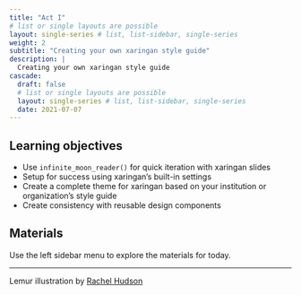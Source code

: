 ```yaml
---
title: "Act I"
# list or single layouts are possible
layout: single-series # list, list-sidebar, single-series
weight: 2
subtitle: "Creating your own xaringan style guide"
description: |
  Creating your own xaringan style guide
cascade:
  draft: false
  # list or single layouts are possible
  layout: single-series # list, list-sidebar, single-series
  date: 2021-07-07
---
```


## Learning objectives

+  Use `infinite_moon_reader()` for quick iteration with xaringan slides
+  Setup for success using xaringan’s built-in settings
+  Create a complete theme for xaringan based on your institution or organization’s style guide
+  Create consistency with reusable design components

## Materials

Use the left sidebar menu to explore the materials for today.

---

Lemur illustration by [Rachel Hudson](https://lemur.duke.edu/100-lemurs/)

